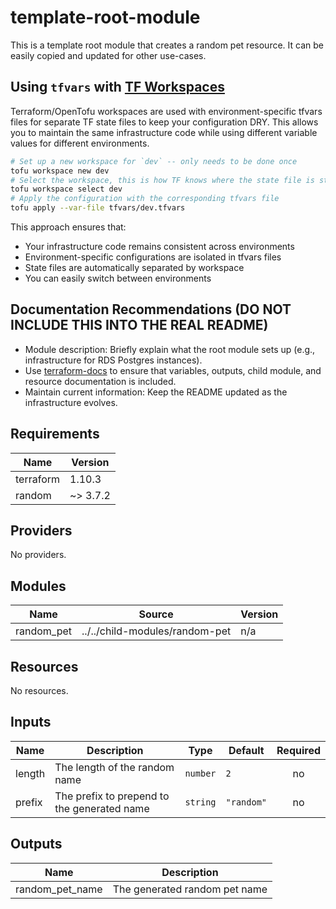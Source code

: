 # template-root-module

This is a template root module that creates a random pet resource. It can be easily copied and updated for other use-cases.

## Using `tfvars` with [TF Workspaces](https://masterpoint.io/blog/terraform-opentofu-terminology-breakdown/#tf-cli-workspaces)

Terraform/OpenTofu workspaces are used with environment-specific tfvars files for separate TF state files to keep your configuration DRY. This allows you to maintain the same infrastructure code while using different variable values for different environments.

```bash
# Set up a new workspace for `dev` -- only needs to be done once
tofu workspace new dev
# Select the workspace, this is how TF knows where the state file is stored
tofu workspace select dev
# Apply the configuration with the corresponding tfvars file
tofu apply --var-file tfvars/dev.tfvars
```

This approach ensures that:

- Your infrastructure code remains consistent across environments
- Environment-specific configurations are isolated in tfvars files
- State files are automatically separated by workspace
- You can easily switch between environments

<!-- README TEMPLATE: AFTER READING THE BELOW SECTION, DELETE THE BELOW SECTION AND REPLACE WITH YOUR OWN CONTENT -->

## Documentation Recommendations (DO NOT INCLUDE THIS INTO THE REAL README)

- Module description: Briefly explain what the root module sets up (e.g., infrastructure for RDS Postgres instances).
- Use [terraform-docs](https://github.com/terraform-docs/terraform-docs) to ensure that variables, outputs, child module, and resource documentation is included.
- Maintain current information: Keep the README updated as the infrastructure evolves.

<!-- README TEMPLATE: ENDING DELETE MARKER -->

<!-- BEGINNING OF PRE-COMMIT-TERRAFORM DOCS HOOK -->

## Requirements

| Name      | Version  |
| --------- | -------- |
| terraform | 1.10.3   |
| random    | ~> 3.7.2 |

## Providers

No providers.

## Modules

| Name       | Source                         | Version |
| ---------- | ------------------------------ | ------- |
| random_pet | ../../child-modules/random-pet | n/a     |

## Resources

No resources.

## Inputs

| Name   | Description                                 | Type     | Default    | Required |
| ------ | ------------------------------------------- | -------- | ---------- | :------: |
| length | The length of the random name               | `number` | `2`        |    no    |
| prefix | The prefix to prepend to the generated name | `string` | `"random"` |    no    |

## Outputs

| Name            | Description                   |
| --------------- | ----------------------------- |
| random_pet_name | The generated random pet name |

<!-- END OF PRE-COMMIT-TERRAFORM DOCS HOOK -->
